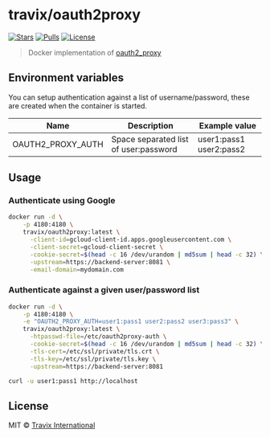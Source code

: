 # travix/oauth2proxy

[![Stars](https://img.shields.io/docker/stars/travix/oauth2proxy.svg)](https://hub.docker.com/r/travix/oauth2proxy/)
[![Pulls](https://img.shields.io/docker/pulls/travix/oauth2proxy.svg)](https://hub.docker.com/r/travix/oauth2proxy/)
[![License](https://img.shields.io/github/license/Travix-International/docker-oauth2proxy.svg)](https://github.com/Travix-International/docker-oauth2proxy/blob/master/LICENSE)

> Docker implementation of [oauth2_proxy](https://github.com/bitly/oauth2_proxy)


## Environment variables

You can setup authentication against a list of username/password, these are created when the container is started.

| Name                 | Description                                               | Example value               |
| -------------------- | ----------------------------------------------------------| --------------------------- |
| OAUTH2_PROXY_AUTH    | Space separated list of user:password                     | user1:pass1 user2:pass2


## Usage

### Authenticate using Google

```sh
docker run -d \
    -p 4180:4180 \
    travix/oauth2proxy:latest \
      -client-id=gcloud-client-id.apps.googleusercontent.com \
      -client-secret=gcloud-client-secret \
      -cookie-secret=$(head -c 16 /dev/urandom | md5sum | head -c 32) \
      -upstream=https://backend-server:8081 \
      -email-domain=mydomain.com
```


### Authenticate against a given user/password list

```sh
docker run -d \
    -p 4180:4180 \
    -e "OAUTH2_PROXY_AUTH=user1:pass1 user2:pass2 user3:pass3" \
    travix/oauth2proxy:latest \
      -htpasswd-file=/etc/oauth2proxy-auth \
      -cookie-secret=$(head -c 16 /dev/urandom | md5sum | head -c 32) \
      -tls-cert=/etc/ssl/private/tls.crt \
      -tls-key=/etc/ssl/private/tls.key \
      -upstream=https://backend-server:8081

curl -u user1:pass1 http://localhost
```


## License

MIT © [Travix International](http://travix.com)
